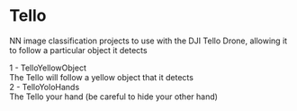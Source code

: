 # Tello
NN image classification projects to use with the DJI Tello Drone, allowing it to follow a particular object it detects
  
1 - TelloYellowObject  
  The Tello will follow a yellow object that it detects  
2 - TelloYoloHands  
  The Tello your hand (be careful to hide your other hand)  
	
